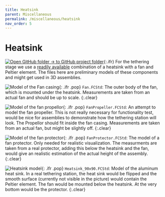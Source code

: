 ```yaml
---
title: Heatsink
parent: Miscellaneous
permalink: /miscellaneous/heatsink
nav_order: 5
---
```


# Heatsink

[![Open GitHub folder]({{site.baseurl}}/assets/img/GitHub-Mark-32px.png) → to GitHub project folder](https://github.com/reiserlab/Fly-Lab-Gear/tree/main/Miscellaneous/Heatsink){:.ifr}
For the tethering stage we use a [readily available](https://www.adafruit.com/product/1335) combination of a heatsink with a fan and Peltier element. The files here are preliminary models of these components and might get used in 3D assemblies.

![Model of the Fan casing]({{site.baseurl}}/assets/img/Miscellaneous/Heatsink/Fan.png){: .ifr .pop}
`Fan.FCStd`: The outer body of the fan, which is mounted under the heatsink. Measurements are taken from an actual fan and should be up to scale.
{:.clear}

![Model of the fan propellor]({{site.baseurl}}/assets/img/Miscellaneous/Heatsink/FanPropeller.png){: .ifr .pop}
`FanPropeller.FCStd`: An attempt to model the fan propeller. This is not really necessary for functionality test, would be nice for assemblies to demonstrate how the tethering station will look. The Propellor should fit inside the fan casing. Measurements are taken from an actual fan, but might be slightly off.
{:.clear}

![Model of the fan protector]({{site.baseurl}}/assets/img/Miscellaneous/Heatsink/FanProtector.png){: .ifr .pop}
`FanProtector.FCStd`: The model of a fan protector. Only needed for realistic visualization. The measurments are taken from a real protector, adding this below the heatsink and the fan, would give an realistic estimation of the actual height of the assembly.
{:.clear}

![Heatsink model]({{site.baseurl}}/assets/img/Miscellaneous/Heatsink/Heatsink_90x90.png){: .ifr .pop}
`Heatsink_90x90.FCStd`: Model of the aluminum heat sink. In a real tethering station, the heat sink would be flipped and the smooth surface (currently not visible in the picture) would contain the Peltier element. The fan would be mounted below the heatsink. At the very bottom would be the protector.
{:.clear}
